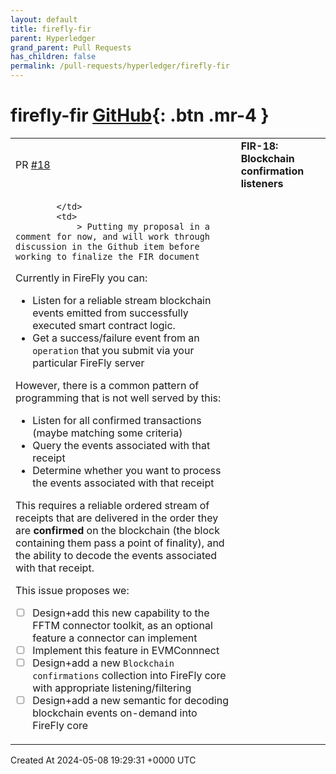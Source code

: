 ```yaml
---
layout: default
title: firefly-fir
parent: Hyperledger
grand_parent: Pull Requests
has_children: false
permalink: /pull-requests/hyperledger/firefly-fir
---
```


# firefly-fir <span class="fs-3 right-align">[GitHub](https://github.com/hyperledger/firefly-fir){: .btn .mr-4 }</span>


<div>
    <table>
        <tr>
            <td>
                PR <a href="https://github.com/hyperledger/firefly-fir/pull/18" class=".btn">#18</a>
            </td>
            <td>
                <b>
                    FIR-18: Blockchain confirmation listeners
                </b>
            </td>
        </tr>
        <tr>
            <td>
                
            </td>
            <td>
                > Putting my proposal in a comment for now, and will work through discussion in the Github item before working to finalize the FIR document

Currently in FireFly you can:
- Listen for a reliable stream blockchain events emitted from successfully executed smart contract logic.
- Get a success/failure event from an `operation` that you submit via your particular FireFly server

However, there is a common pattern of programming that is not well served by this:
- Listen for all confirmed transactions (maybe matching some criteria)
- Query the events associated with that receipt
- Determine whether you want to process the events associated with that receipt

This requires a reliable ordered stream of receipts that are delivered in the order they are **confirmed** on the blockchain (the block containing them pass a point of finality), and the ability to decode the events associated with that receipt.

This issue proposes we:
- [ ] Design+add this new capability to the FFTM connector toolkit, as an optional feature a connector can implement
- [ ] Implement this feature in EVMConnnect
- [ ] Design+add a new `Blockchain confirmations` collection into FireFly core with appropriate listening/filtering
- [ ] Design+add a new semantic for decoding blockchain events on-demand into FireFly core
            </td>
        </tr>
    </table>
    <div class="right-align">
        Created At 2024-05-08 19:29:31 +0000 UTC
    </div>
</div>

